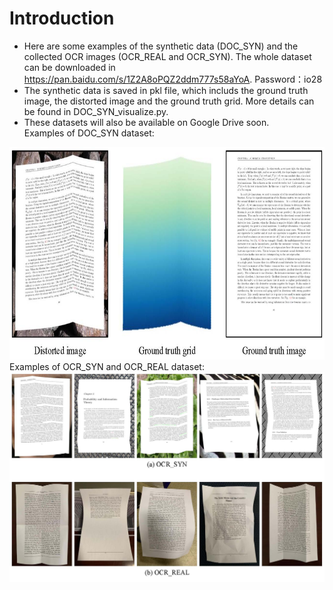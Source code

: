 # Introduction  
* Here are some examples of the synthetic data (DOC_SYN) and the collected OCR images (OCR_REAL and OCR_SYN). The whole dataset can be downloaded in https://pan.baidu.com/s/1Z2A8oPQZ2ddm777s58aYoA. Password：io28  
* The synthetic data is saved in pkl file, which includs the ground truth image, the distorted image and the ground truth grid. More details can be found in DOC_SYN_visualize.py.  
* These datasets will also be available on Google Drive soon.  
Examples of DOC_SYN dataset:  
<div align=center><img src="https://github.com/XiyanLiu/AGUN/blob/master/Material/doc_syn.jpg" width="710" height="340"/></div>  
Examples of OCR_SYN and OCR_REAL dataset:  
<div align=center><img src="https://github.com/XiyanLiu/AGUN/blob/master/Material/ocr.jpg"/></div>
